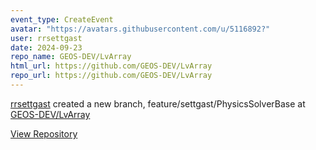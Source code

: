 ```yaml
---
event_type: CreateEvent
avatar: "https://avatars.githubusercontent.com/u/5116892?"
user: rrsettgast
date: 2024-09-23
repo_name: GEOS-DEV/LvArray
html_url: https://github.com/GEOS-DEV/LvArray
repo_url: https://github.com/GEOS-DEV/LvArray
---
```


<a href='https://github.com/rrsettgast' target='_blank'>rrsettgast</a> created a new branch, feature/settgast/PhysicsSolverBase at <a href='https://github.com/GEOS-DEV/LvArray' target='_blank'>GEOS-DEV/LvArray</a>

<a href='https://github.com/GEOS-DEV/LvArray' target='_blank'>View Repository</a>